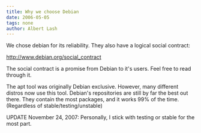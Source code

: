 ```yaml
---
title: Why we choose Debian
date: 2006-05-05
tags: none
author: Albert Lash
---
```

We chose debian for its reliability. They also have a logical social contract:

<a href="http://www.debian.org/social_contract" rel="nofollow">http://www.debian.org/social_contract</a>

The social contract is a promise from Debian to it's users. Feel free to read through it.

The apt tool was originally Debian exclusive. However, many different distros now use this tool. Debian's repositories are still by far the best out there. They contain the most packages, and it works 99% of the time. (Regardless of stable/testing/unstable)

UPDATE November 24, 2007: Personally, I stick with testing or stable for the most part.

